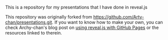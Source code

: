 This is a repository for my presentations that I have done in reveal.js

This repository was originally forked from <https://github.com/Arty-chan/presentations.git>.
If you want to know how to make your own, you can check Archy-chan's blog post on [using reveal.js with GitHub Pages](https://cynng.wordpress.com/2014/10/08/using-reveal-js-on-github-pages-for-your-presentations/) or the resources linked to therein.
